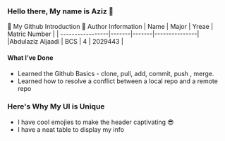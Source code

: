 ### Hello there, My name is Aziz 👋

🚀 My Github Introduction
🧛 Author Information
| Name             | Major | Yreae | Matric Number |
| -----------------|-------|-------|---------------|
|Abdulaziz Aljaadi |  BCS  |   4   |    2029443    |




#### What I’ve Done
* Learned the Github Basics - clone, pull, add, commit, push , merge.
* Learned how to resolve a conflict between a local repo and a remote repo
### Here's Why My UI is Unique
* I have cool emojies to make the header captivating 😎
* I have a neat table to display my info





